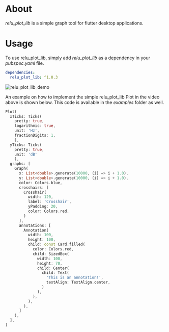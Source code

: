 # About

*relu_plot_lib* is a simple graph tool for flutter desktop applications.

# Usage 
To use relu_plot_lib, simply add *relu_plot_lib* as a dependency in your *pubspec.yaml* file.

```yaml
dependencies:
  relu_plot_lib: ^1.0.3
```

![relu_plot_lib_demo](https://github.com/user-attachments/assets/430b330b-be1d-45cb-a55b-dec45110c839)


An example on how to implement the simple relu_plot_lib Plot in the video above is shown below. This code is available in the *examples* folder as well.

```dart
Plot(
  xTicks: Ticks(
    pretty: true, 
    logarithmic: true,
    unit: 'Hz',
    fractionDigits: 1,
    ),
  yTicks: Ticks(
    pretty: true, 
    unit: 'dB'
    ),
  graphs: [
    Graph(
      x: List<double>.generate(10000, (i) => i + 1.0), 
      y: List<double>.generate(10000, (i) => i + 1.0),
      color: Colors.blue,
      crosshairs: [
        Crosshair(
          width: 120,
          label: 'Crosshair', 
          yPadding: 20, 
          color: Colors.red,
        )
      ],
      annotations: [
        Annotation(
          width: 100,
          height: 100,
          child: const Card.filled(
            color: Colors.red,
            child: SizedBox(
              width: 100,
              height: 70,
              child: Center(
                child: Text(
                  'This is an annotation!', 
                  textAlign: TextAlign.center,
                )
              ),
            ),
          ),
        ),
      ]
    ),
  ],
)
```

